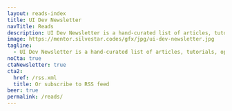 ```yaml
---
layout: reads-index
title: UI Dev Newsletter
navTitle: Reads
description: UI Dev Newsletter is a hand-curated list of articles, tutorials, opinions, and tools related to User Interface development.
image: https://mentor.silvestar.codes/gfx/jpg/ui-dev-newsletter.jpg
tagline:
  - UI Dev Newsletter is a hand-curated list of articles, tutorials, opinions, and tools related to User Interface development. Enjoy the read.
noCta: true
ctaNewsletter: true
cta2:
  href: /rss.xml
  title: Or subscribe to RSS feed
beer: true
permalink: /reads/
---
```

